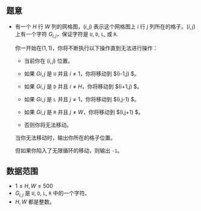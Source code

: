 ## 题意

- 有一个 $H$ 行 $W$ 列的网格图，$(i, j)$ 表示这个网格图上 $i$ 行 $j$ 列所在的格子。$(i,j)$ 上有一个字符 $G_{i,j}$，保证字符是 `U`, `D`, `L`, 或 `R`.

  你一开始在$(1,1)$，你将不断执行以下操作直到无法进行操作：

  - 当前你在 $(i,j)$ 位置。


  - 如果 $G{i,j}$ 是 `U` 并且 $i \neq 1$，你将移动到 $(i-1,j)
    $。

  - 如果 $G{i,j}$ 是 `D` 并且 $i \neq H$，你将移动到 $(i+1,j)
    $。

  - 如果 $G{i,j}$ 是 `L` 并且 $j \neq 1$，你将移动到 $(i,j-1)
    $。

  - 如果 $G{i,j}$ 是 `R` 并且 $j \neq W$，你将移动到 $(i,j+1)
    $。
  - 否则你将无法移动。

  当你无法移动时，输出你所在的格子位置。

  但如果你陷入了无限循环的移动，则输出 `-1`。

## 数据范围

- $1≤H,W≤500$
- $G_{i,j}$ 是 `U`, `D`, `L`, `R` 中的一个字符。
- $H,W$ 都是整数。
